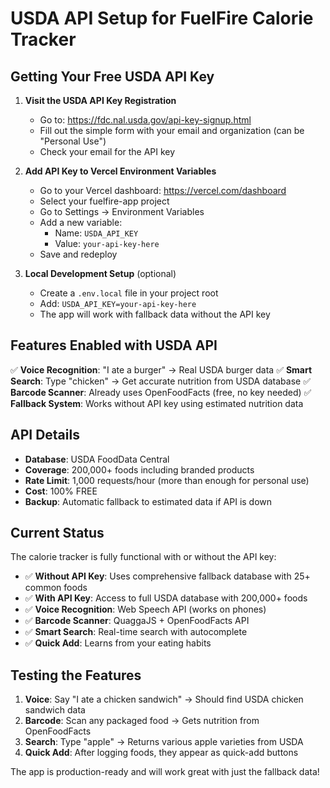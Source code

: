 # USDA API Setup for FuelFire Calorie Tracker

## Getting Your Free USDA API Key

1. **Visit the USDA API Key Registration**
   - Go to: https://fdc.nal.usda.gov/api-key-signup.html
   - Fill out the simple form with your email and organization (can be "Personal Use")
   - Check your email for the API key

2. **Add API Key to Vercel Environment Variables**
   - Go to your Vercel dashboard: https://vercel.com/dashboard
   - Select your fuelfire-app project
   - Go to Settings → Environment Variables
   - Add a new variable:
     - Name: `USDA_API_KEY`
     - Value: `your-api-key-here`
   - Save and redeploy

3. **Local Development Setup** (optional)
   - Create a `.env.local` file in your project root
   - Add: `USDA_API_KEY=your-api-key-here`
   - The app will work with fallback data without the API key

## Features Enabled with USDA API

✅ **Voice Recognition**: "I ate a burger" → Real USDA burger data
✅ **Smart Search**: Type "chicken" → Get accurate nutrition from USDA database
✅ **Barcode Scanner**: Already uses OpenFoodFacts (free, no key needed)
✅ **Fallback System**: Works without API key using estimated nutrition data

## API Details

- **Database**: USDA FoodData Central
- **Coverage**: 200,000+ foods including branded products
- **Rate Limit**: 1,000 requests/hour (more than enough for personal use)
- **Cost**: 100% FREE
- **Backup**: Automatic fallback to estimated data if API is down

## Current Status

The calorie tracker is fully functional with or without the API key:

- ✅ **Without API Key**: Uses comprehensive fallback database with 25+ common foods
- ✅ **With API Key**: Access to full USDA database with 200,000+ foods
- ✅ **Voice Recognition**: Web Speech API (works on phones)
- ✅ **Barcode Scanner**: QuaggaJS + OpenFoodFacts API
- ✅ **Smart Search**: Real-time search with autocomplete
- ✅ **Quick Add**: Learns from your eating habits

## Testing the Features

1. **Voice**: Say "I ate a chicken sandwich" → Should find USDA chicken sandwich data
2. **Barcode**: Scan any packaged food → Gets nutrition from OpenFoodFacts
3. **Search**: Type "apple" → Returns various apple varieties from USDA
4. **Quick Add**: After logging foods, they appear as quick-add buttons

The app is production-ready and will work great with just the fallback data!